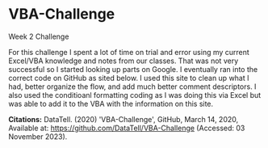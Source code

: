 # VBA-Challenge
Week 2 Challenge

For this challenge I spent a lot of time on trial and error using my current Excel/VBA knowledge and notes from our classes.  That was not very successful so I started looking up parts on Google.  I eventually ran into the correct code on GitHub as sited below.  I used this site to clean up what I had, better organize the flow, and add much better comment descriptors. I also used the conditioanl formatting coding as I was doing this via Excel but was able to add it to the VBA with the information on this site.

**Citations:**
DataTell. (2020) 'VBA-Challenge', GitHub, March 14, 2020, Available at: https://github.com/DataTell/VBA-Challenge (Accessed: 03 November 2023).
